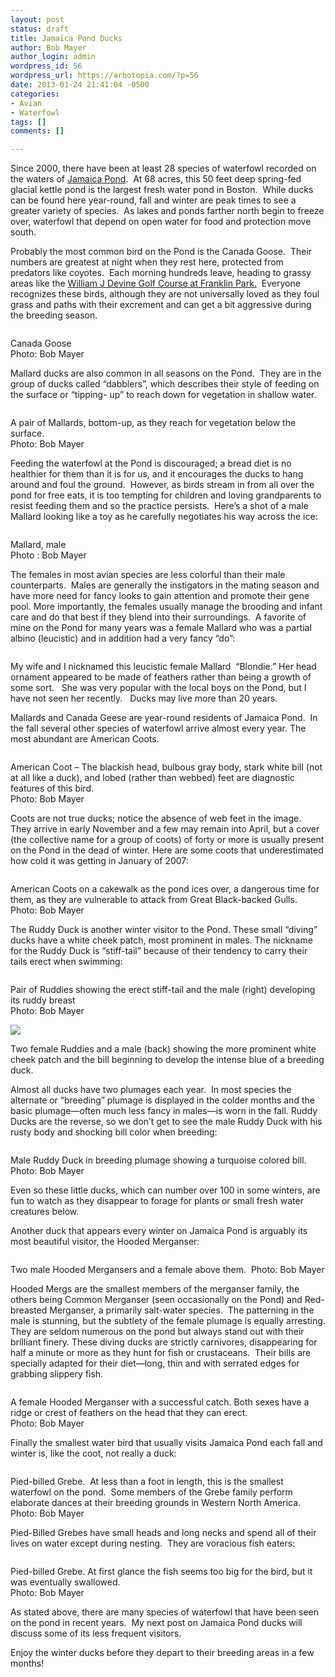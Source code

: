 ```yaml
---
layout: post
status: draft
title: Jamaica Pond Ducks
author: Bob Mayer
author_login: admin
wordpress_id: 56
wordpress_url: https://arbotopia.com/?p=56
date: 2013-01-24 21:41:04 -0500
categories:
- Avian
- Waterfowl
tags: []
comments: []

---
```

<p>Since 2000, there have been at least 28 species of waterfowl recorded on the waters of <a href="https://en.wikipedia.org/wiki/Jamaica_Pond">Jamaica Pond</a>.  At 68 acres, this 50 feet deep spring-fed glacial kettle pond is the largest fresh water pond in Boston.  While ducks can be found here year-round, fall and winter are peak times to see a greater variety of species.  As lakes and ponds farther north begin to freeze over, waterfowl that depend on open water for food and protection move south.</p>

<p>Probably the most common bird on the Pond is the Canada Goose.  Their numbers are greatest at night when they rest here, protected from predators like coyotes.  Each morning hundreds leave, heading to grassy areas like the <a rel="noreferrer noopener" aria-label="Probably the most common bird on the Pond is the Canada Goose.  Their numbers are greatest at night when they rest here, protected from predators like coyotes.  Each morning hundreds leave, heading to grassy areas like the William J Devine Golf Course at Franklin Park.  Everyone recognizes these birds, although they are not universally loved as they foul grass and paths with their excrement and can get a bit aggressive during the breeding season. (opens in a new tab)" href="https://en.wikipedia.org/wiki/William_J._Devine_Memorial_Golf_Course" target="_blank">William J Devine Golf Course at Franklin Park.</a>  Everyone recognizes these birds, although they are not universally loved as they foul grass and paths with their excrement and can get a bit aggressive during the breeding season.</p>

<p><!-- wp:image {"id":269} --></p>
<img src="/images/2018/11/IMG_3396.jpg" alt="" class="wp-image-269"/>

<p>Canada Goose<br>Photo: Bob Mayer</p>

<p>Mallard ducks are also common in all seasons on the Pond.  They are in the group of ducks called “dabblers”, which describes their style of feeding on the surface or “tipping- up” to reach down for vegetation in shallow water.</p>

<p><!-- wp:image {"id":270} --></p>
<img src="/images/2018/11/P3090003.jpg" alt="" class="wp-image-270"/>

<p>A pair of Mallards, bottom-up, as they reach for vegetation below the surface.<br>Photo: Bob Mayer</p>

<p>Feeding the waterfowl at the Pond is discouraged; a bread diet is no healthier for them than it is for us, and it encourages the ducks to hang around and foul the ground.  However, as birds stream in from all over the pond for free eats, it is too tempting for children and loving grandparents to resist feeding them and so the practice persists.  Here’s a shot of a male Mallard looking like a toy as he carefully negotiates his way across the ice:</p>

<p><!-- wp:image {"id":271} --></p>
<img src="/images/2018/11/Mallard-decoy.jpg" alt="" class="wp-image-271"/>

<p>Mallard, male<br>Photo : Bob Mayer</p>

<p>The females in most avian species are less colorful than their male counterparts.  Males are generally the instigators in the mating season and have more need for fancy looks to gain attention and promote their gene pool. More importantly, the females usually manage the brooding and infant care and do that best if they blend into their surroundings.  A favorite of mine on the Pond for many years was a female Mallard who was a partial albino (leucistic) and in addition had a very fancy “do”:</p>

<p><!-- wp:image {"id":272} --></p>
<img src="/images/2018/11/P1010006.jpg" alt="" class="wp-image-272"/>

<p>My wife and I nicknamed this leucistic female Mallard  “Blondie.” Her head ornament appeared to be made of feathers rather than being a growth of some sort.   She was very popular with the local boys on the Pond, but I have not seen her recently.   Ducks may live more than 20 years.</p>

<p>Mallards and Canada Geese are year-round residents of Jamaica Pond.  In the fall several other species of waterfowl arrive almost every year. The most abundant are American Coots.</p>

<p><!-- wp:image {"id":57} --></p>
<img src="/images/2018/11/image.jpeg" alt="" class="wp-image-57"/>

<p>American Coot – The blackish head, bulbous gray body, stark white bill (not at all like a duck), and lobed (rather than webbed) feet are diagnostic features of this bird.<br>Photo: Bob Mayer</p>

<p>Coots are not true ducks; notice the absence of web feet in the image.  They arrive in early November and a few may remain into April, but a cover (the collective name for a group of coots) of forty or more is usually present on the Pond in the dead of winter. Here are some coots that underestimated how cold it was getting in January of 2007:</p>

<p><!-- wp:image {"id":273} --></p>
<img src="/images/2018/11/P1130205.jpg" alt="" class="wp-image-273"/>

<p>American Coots on a cakewalk as the pond ices over, a dangerous time for them, as they are vulnerable to attack from Great Black-backed Gulls.<br>Photo: Bob Mayer</p>

<p>The Ruddy Duck is another winter visitor to the Pond. These small “diving” ducks have a white cheek patch, most prominent in males. The nickname for the Ruddy Duck is “stiff-tail” because of their tendency to carry their tails erect when swimming:</p>

<p><!-- wp:image {"id":274} --></p>
<img src="/images/2018/11/P1030575.jpg" alt="" class="wp-image-274"/>

<p>Pair of Ruddies showing the erect stiff-tail and the male (right) developing its ruddy breast<br>Photo: Bob Mayer</p>

![](/images/P1030573.jpg)

<p><!-- wp:image {"id":275} --></p>
<img src="/images/2018/11/P1030573.jpg" alt="" class="wp-image-275"/><br />
<figcaption>Two female Ruddies and a male (back) showing the more prominent white cheek patch and the bill beginning to develop the intense blue of a breeding duck.</figcaption>

<p>Almost all ducks have two plumages each year.  In most species the alternate or “breeding” plumage is displayed in the colder months and the basic plumage—often much less fancy in males—is worn in the fall. Ruddy Ducks are the reverse, so we don’t get to see the male Ruddy Duck with his rusty body and shocking bill color when breeding:</p>

<p><!-- wp:image {"id":276} --></p>
<img src="/images/2018/11/P1160589.jpg" alt="" class="wp-image-276"/>

<p>Male Ruddy Duck in breeding plumage showing a turquoise colored bill.  <br>Photo: Bob Mayer</p>

<p>Even so these little ducks, which can number over 100 in some winters, are fun to watch as they disappear to forage for plants or small fresh water creatures below.</p>

<p>Another duck that appears every winter on Jamaica Pond is arguably its most beautiful visitor, the Hooded Merganser:</p>

<p><!-- wp:image {"id":277} --></p>
<img src="/images/2018/11/P1030595.jpg" alt="" class="wp-image-277"/>

<p>Two male Hooded Mergansers and a female above them.  Photo: Bob Mayer</p>

<p>Hooded Mergs are the smallest members of the merganser family, the others being Common Merganser (seen occasionally on the Pond) and Red-breasted Merganser, a primarily salt-water species.  The patterning in the male is stunning, but the subtlety of the female plumage is equally arresting. They are seldom numerous on the pond but always stand out with their brilliant finery. These diving ducks are strictly carnivores, disappearing for half a minute or more as they hunt for fish or crustaceans.  Their bills are specially adapted for their diet—long, thin and with serrated edges for grabbing slippery fish.</p>

<p><!-- wp:image {"id":278} --></p>
<img src="/images/2018/11/P1220480.jpg" alt="" class="wp-image-278"/>

<p>A female Hooded Merganser with a successful catch. Both sexes have a ridge or crest of feathers on the head that they can erect.<br>Photo: Bob Mayer</p>

<p>Finally the smallest water bird that usually visits Jamaica Pond each fall and winter is, like the coot, not really a duck:</p>

<p><!-- wp:image {"id":279} --></p>
<img src="/images/2018/11/P1090216.jpg" alt="" class="wp-image-279"/>

<p>Pied-billed Grebe.  At less than a foot in length, this is the smallest waterfowl on the pond.  Some members of the Grebe family perform elaborate dances at their breeding grounds in Western North America.<br>Photo: Bob Mayer</p>

<p>Pied-Billed Grebes have small heads and long necks and spend all of their lives on water except during nesting.  They are voracious fish eaters:</p>

<p><!-- wp:image {"id":283} --></p>
<img src="/images/2018/11/P1170660-1.jpg" alt="" class="wp-image-283"/>

<p>Pied-billed Grebe. At first glance the fish seems too big for the bird, but it was eventually swallowed.<br>Photo: Bob Mayer</p>

<p>As stated above, there are many species of waterfowl that have been seen on the pond in recent years.  My next post on Jamaica Pond ducks will discuss some of its less frequent visitors.</p>

<p>Enjoy the winter ducks before they depart to their breeding areas in a few months!<a href="http://www.arbotopia.com/2013/01/#"><br></a></p>